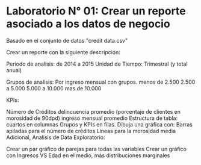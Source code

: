 # Laboratorio N° 01: Crear un reporte asociado a los datos de negocio

Basado en el conjunto de datos "credit data.csv"

Crear un reporte con la siguiente descripción:

Periodo de analisis: de 2014 a 2015
Unidad de Tiempo: Trimestral (y total anual)

Grupos de analisis: Por ingreso mensual con grupos.
menos de 2.500
2.500 a 5.000
5.000 a 10.000
mas de 10.000

KPIs:

Número de Créditos
delincuencia promedio (porcentaje de clientes en morosidad de 90dpd)
ingreso mensual promedio
Estructura de tabla:
cuartos en columnas
Grupos y KPIs en filas.
Dibuja una gráfica con:
Barras apiladas para el número de créditos
Líneas para la morosidad media
Adicional, Analisis de Data Exploratorio:

Crear un par gráfico de parejas para todas las variables
Crear un gráfico con Ingresos VS Edad en el medio, más distribuciones marginales
